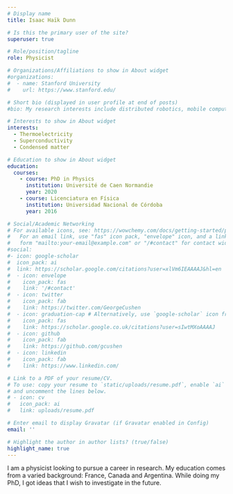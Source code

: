 ```yaml
---
# Display name
title: Isaac Haïk Dunn

# Is this the primary user of the site?
superuser: true

# Role/position/tagline
role: Physicist 

# Organizations/Affiliations to show in About widget
#organizations:
#  - name: Stanford University
#    url: https://www.stanford.edu/

# Short bio (displayed in user profile at end of posts)
#bio: My research interests include distributed robotics, mobile computing and programmable matter.

# Interests to show in About widget
interests:
  - Thermoelectricity
  - Superconductivity
  - Condensed matter

# Education to show in About widget
education:
  courses:
    - course: PhD in Physics
      institution: Université de Caen Normandie
      year: 2020
    - course: Licenciatura en Física
      institution: Universidad Nacional de Córdoba
      year: 2016

# Social/Academic Networking
# For available icons, see: https://wowchemy.com/docs/getting-started/page-builder/#icons
#   For an email link, use "fas" icon pack, "envelope" icon, and a link in the
#   form "mailto:your-email@example.com" or "/#contact" for contact widget.
#social:
#- icon: google-scholar
#  icon_pack: ai
#  link: https://scholar.google.com/citations?user=xlVm6IEAAAAJ&hl=en
#  - icon: envelope
#    icon_pack: fas
#    link: '/#contact'
#  - icon: twitter
#    icon_pack: fab
#    link: https://twitter.com/GeorgeCushen
#  - icon: graduation-cap # Alternatively, use `google-scholar` icon from `ai` icon pack
#    icon_pack: fas
#    link: https://scholar.google.co.uk/citations?user=sIwtMXoAAAAJ
#  - icon: github
#    icon_pack: fab
#    link: https://github.com/gcushen
#  - icon: linkedin
#    icon_pack: fab
#    link: https://www.linkedin.com/

# Link to a PDF of your resume/CV.
# To use: copy your resume to `static/uploads/resume.pdf`, enable `ai` icons in `params.toml`,
# and uncomment the lines below.
# - icon: cv
#   icon_pack: ai
#   link: uploads/resume.pdf

# Enter email to display Gravatar (if Gravatar enabled in Config)
email: ''

# Highlight the author in author lists? (true/false)
highlight_name: true
---
```


I am a physicist looking to pursue a career in research. My education comes from a varied background: France, Canada and Argentina. While doing my PhD, I got ideas that I wish to investigate in the future.
